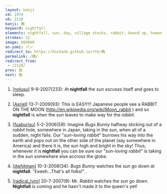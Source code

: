 ```yaml
---
layout: kanji
v4: 1974
v6: 2128
kanji: 晩
keyword: nightfall
elements: nightfall, sun, day, village stocks, rabbit, bound up, human legs
strokes: 12
image: E699A9
on-yomi: バン
redirect_to: https://hochanh.github.io/rtk/晩
permalink: /晩/
redirect_from:
 - /2128/
prev: 逸
next: 勉
---
```


1) [<a href="http://kanji.koohii.com/profile/nolusu">nolusu</a>] 9-9-2007(233): At<strong> nightfall</strong> the <em>sun excuses</em> itself and goes to sleep.

2) [<a href="http://kanji.koohii.com/profile/Asriel">Asriel</a>] 13-7-2009(93): This is EASY!!! Japanese people see a RABBIT ON THE MOON (<a href="http://en.wikipedia.org/wiki/Moon_rabbit">http://en.wikipedia.org/wiki/Moon_rabbit</a> ) and so<strong> nightfall</strong> is when the <em>sun</em> leaves to make way for the <em>rabbit</em>.

3) [<a href="http://kanji.koohii.com/profile/fuaburisu">fuaburisu</a>] 5-2-2006(59): Imagine <em>Bugs Bunny</em> halfway sticking out of a <em>rabbit</em> hole, somewhere in Japan, taking in the <em>sun</em>, when all of a sudden, night falls. Our &quot;<em>sun-loving rabbit</em>&quot; burrows his way into the earth and pops out on the other side of the planet (say somewhere in America) and there it is, the <em>sun</em> high and bright in the sky! Thus, whenever it is<strong> nightfall</strong> you can be sure our &quot;<em>sun-loving rabbit</em>&quot; is taking in the <em>sun</em> somewhere else accross the globe.

4) [<a href="http://kanji.koohii.com/profile/dwhitman">dwhitman</a>] 10-3-2008(34): <em>Bugs Bunny</em> watches the <em>sun</em> go down at<strong> nightfall</strong>. &quot;Eeeeh...That&#039;s all folks!&quot;.

5) [<a href="http://kanji.koohii.com/profile/radical_tyro">radical_tyro</a>] 20-7-2007(9): Mr. <em>Rabbit</em> watches the <em>sun</em> go down.<strong> Nightfall</strong> is coming and he hasn&#039;t made it to the queen&#039;s yet!

